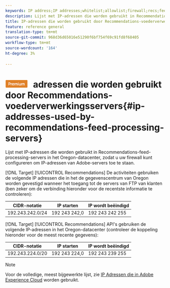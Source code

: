 ```yaml
---
keywords: IP address;IP addresses;whitelist;allowlist;firewall;recs;feed;servers;adobe marketing cloud;recommendations
description: Lijst met IP-adressen die worden gebruikt in Recommendations-feed-processing-servers in het Oregon-datacenter, zodat u uw firewall kunt configureren om IP-adressen van Adobe-servers toe te staan.
title: IP-adressen die worden gebruikt door Recommendations-voederverwerkingsservers
feature: reference general
translation-type: tm+mt
source-git-commit: 968d36d65016e51290f6bf754f69c91fd8f68405
workflow-type: tm+mt
source-wordcount: '164'
ht-degree: 3%

---
```



# ![PREMIUMIP-](/help/assets/premium.png) adressen die worden gebruikt door Recommendations-voederverwerkingsservers{#ip-addresses-used-by-recommendations-feed-processing-servers}

Lijst met IP-adressen die worden gebruikt in Recommendations-feed-processing-servers in het Oregon-datacenter, zodat u uw firewall kunt configureren om IP-adressen van Adobe-servers toe te staan.

[!DNL Target] [!UICONTROL Recommendations] De activiteiten gebruiken de volgende IP adressen die in het de gegevenscentrum van Oregon worden gevestigd wanneer het toegang tot de servers van FTP van klanten (ben zeker om de verbinding hieronder voor de recentste informatie te controleren):

| CIDR-notatie | IP starten | IP wordt beëindigd |
|---|---|---|
| 192.243.242.0/24 | 192 243 242,0 | 192 243 242 255 |

[!DNL Target] [!UICONTROL Recommendations] API&#39;s gebruiken de volgende IP-adressen in het Oregon-datacenter (controleer de koppeling hieronder voor de meest recente gegevens):

| CIDR-notatie | IP starten | IP wordt beëindigd |
|---|---|---|
| 192.243.224.0/20 | 192 243 224,0 | 192 243 239 255 |

>[!NOTE]
>
>Voor de volledige, meest bijgewerkte lijst, zie [IP Adressen die in Adobe Experience Cloud](https://helpx.adobe.com/analytics/kb/adobe-ip-addresses.html) worden gebruikt.

